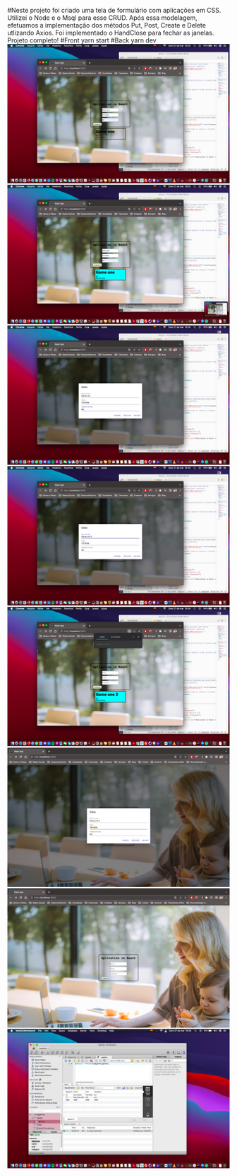 #Neste projeto foi criado uma tela de formulário com aplicações em CSS. Utilizei o Node e o Msql para esse CRUD. Após essa modelagem, efetuamos a implementação dos métodos Put, Post, Create e Delete utlizando Axios. Foi implementado o HandClose para fechar as janelas. Projeto completo!
#Front yarn start
#Back yarn dev
![Alt text](Screenshots/01.png?raw=true "Title1")
![Alt text](Screenshots/02.png?raw=true "Title2")
![Alt text](Screenshots/03.png?raw=true "Title4")
![Alt text](Screenshots/04.png?raw=true "Title4")
![Alt text](Screenshots/05.png?raw=true "Title5")
![Alt text](Screenshots/06.png?raw=true "Title6")
![Alt text](Screenshots/07.png?raw=true "Title7")
![Alt text](Screenshots/08.png?raw=true "Title8")
